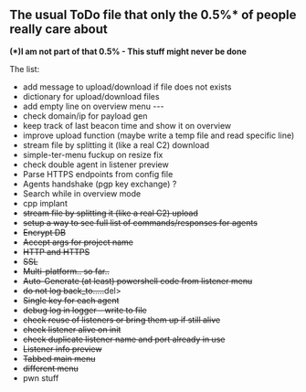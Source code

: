 ## The usual ToDo file that only the 0.5%* of people really care about
__(*)I am not part of that 0.5% - This stuff might never be done__

The list:
- add message to upload/download if file does not exists
- dictionary for upload/download files
- add empty line on overview menu ---
- check domain/ip for payload gen
- keep track of last beacon time and show it on overview
- improve upload function (maybe write a temp file and read specific line)
- stream file by splitting it (like a real C2) download
- simple-ter-menu fuckup on resize fix
- check double agent in listener preview
- Parse HTTPS endpoints from config file
- Agents handshake (pgp key exchange) ?
- Search while in overview mode
- cpp implant
- <del>stream file by splitting it (like a real C2) upload</del>
- <del>setup a way to see full list of commands/responses for agents</del>
- <del>Encrypt DB</del>
- <del>Accept args for project name</del>
- <del>HTTP and HTTPS</del>
- <del>SSL</del>
- <del>Multi-platform.. so far..</del>
- <del>Auto-Generate (at least) powershell code from listener menu</del>
- <del>do not log back_to.....</del>del>
- <del>Single key for each agent</del>
- <del>debug log in logger - write to file</del>
- <del>check reuse of listeners or bring them up if still alive</del>
- <del>check listener alive on init</del>
- <del>check duplicate listener name and port already in use</del>
- <del>Listener info preview</del>
- <del>Tabbed main menu</del>
- <del>different menu</del>
- pwn stuff